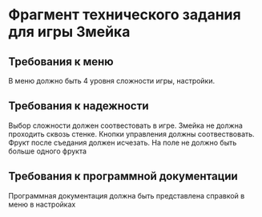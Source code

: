 # Фрагмент технического задания для игры Змейка

## Требования к меню

В меню должно быть 4 уровня сложности игры, настройки.


## Требования к надежности

Выбор сложности должен соотвестовать в игре. Змейка не должна проходить сквозь стенке. Кнопки управления должны соотвествовать. Фрукт после съедания должен исчезать. На поле не должно быть больше одного фрукта

## Требования к программной документации

Программная документация должна быть представлена справкой в меню в настройках
